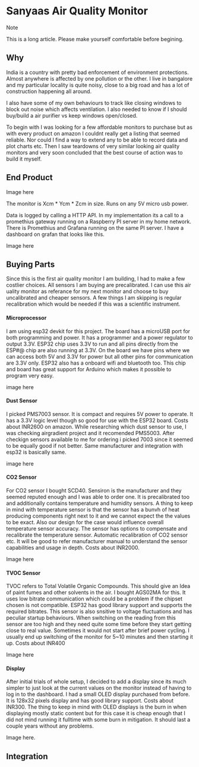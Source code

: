 # Sanyaas Air Quality Monitor

> [!NOTE]
> This is a long article. Please make yourself comfortable before begining.

## Why
India is a country with pretty bad enforcement of environment protections. Almost anywhere is affected by one pollution or the other. I live in bangalore and my particular locality is quite noisy, close to a big road and has a lot of construction happening all around.

I also have some of my own behaviours to track like closing windows to block out noise which affects ventilation. I also needed to know if I should buy/build a air purifier vs keep windows open/closed.

To begin with I was looking for a few affordable monitors to purchase but as with every product on amazon I couldnt really get a listing that seemed reliable. Nor could I find a way to extend any to be able to record data and plot charts etc. Then I saw teardowns of very similar looking air quality monitors and very soon concluded that the best course of action was to build it myself.

## End Product
Image here

The monitor is Xcm * Ycm * Zcm in size. Runs on any 5V micro usb power.

Data is logged by calling a HTTP API. In my implementation its a call to a promethius gateway running on a Raspberry PI server in my home network. There is Promethius and Grafana running on the same PI server. I have a dashboard on grafan that looks like this.

Image here

## Buying Parts
Since this is the first air quality monitor I am building, I had to make a few costlier choices. All sensors I am buying are precalibrated. I can use this air uality monitor as referance for my next monitor and choose to buy uncalibrated and cheaper sensors. A few things I am skipping is regular recalibration which would be needed if this was a scientific instrument.

#### Microprocessor
I am using esp32 devkit for this project. The board has a microUSB port for both programming and power. It has a programmer and a power regulator to output 3.3V. ESP32 chip uses 3.3V to run and all pins directly from the ESP#@ chip are also running at 3.3V. On the board we have pins where we can access both 5V and 3.3V for power but all other pins for communication are 3.3V only. ESP32 also has a onboard wifi and bluetooth too. This chip and board has great support for Arduino which makes it possible to program very easy.

image here

#### Dust Sensor
I picked PMS7003 sensor. It is compact and requires 5V power to operate. It has a 3.3V logic level though so good for use with the ESP32 board. Costs about INR2600 on amazon. While researching which dust sensor to use, I was checking airgradient project and it recomended PMS5003. After checkign sensors available to me for ordering i picked 7003 since it seemed to be equally good if not better. Same manufacturer and integration with esp32 is basically same.

image here

#### CO2 Sensor
For CO2 sensor I bought SCD40. Sensiron is the manufacturer and they seemed reputed enough and I was able to order one. It is precalibrated too and additionally contains temperature and humidity sensors. A thing to keep in mind with temperature sensor is that the sensor has a bunvh of heat producing components right next to it and we cannot expect the the values to be exact. Also our design for the case would influence overall temperature sensor accuracy. The sensor has options to compensate and recalibrate the temperature sensor. Automatic recalibration of CO2 sensor etc. It will be good to refer manufacturer manual to understand the sensor capabilities and usage in depth. Costs about INR2000.

Image here

#### TVOC Sensor
TVOC refers to Total Volatile Organic Compounds. This should give an Idea of paint fumes and other solvents in the air. I bought AGS02MA for this. It uses low bitrate communication which could be a problem if the chipset chosen is not compatible. ESP32 has good library support and supports the required bitrates. This sensor is also snsitive to voltage fluctuations and has peculiar startup behaviours. When switching on the reading from this sensor are too high and they need quite some time before they start getting close to real value. Sometimes it would not start after brief power cycling. I usually end up switching of the monitor for 5~10 minutes and then starting it up. Costs about INR400

Image here

#### Display
After initial trials of whole setup, I decided to add a display since its much simpler to just look at the current values on the monitor instead of having to log in to the dashboard. I had a small OLED display purchased from before. It is 128x32 pixels display and has good library support. Costs about INR300. The thing to keep in mind with OLED displays is the burn in when displaying mostly static content but for this case it is cheap enough that I did not mind running it fulltime with some burn in mitigation. It should last a couple years without any problems.

Image here.

## Integration

